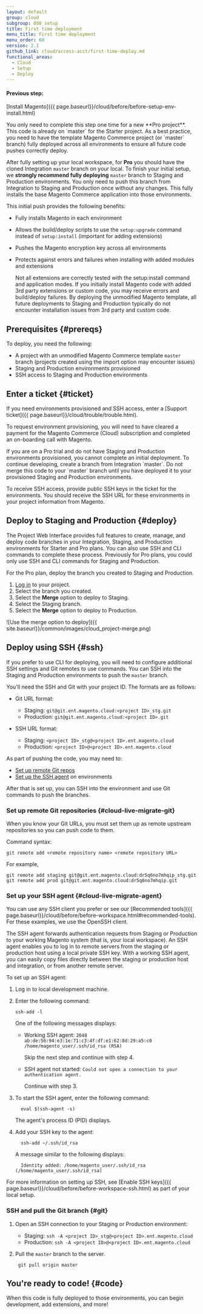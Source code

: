 ```yaml
---
layout: default
group: cloud
subgroup: 080_setup
title: First time deployment
menu_title: First time deployment
menu_order: 60
version: 2.1
github_link: cloud/access-acct/first-time-deploy.md
functional_areas:
  - Cloud
  - Setup
  - Deploy
---
```


#### Previous step:
[Install Magento]({{ page.baseurl}}/cloud/before/before-setup-env-install.html)

<div class="bs-callout bs-callout-info" id="info" markdown="1">
You only need to complete this step one time for a new **Pro project**. This code is already on `master` for the Starter project. As a best practice, you need to have the template Magento Commerce project (or `master` branch) fully deployed across all environments to ensure all future code pushes correctly deploy.
</div>

After fully setting up your local workspace, for **Pro** you should have the cloned Integration `master` branch on your local. To finish your initial setup, we **strongly recommend fully deploying** `master` branch to Staging and Production environments. You only need to push this branch from Integration to Staging and Production once without any changes. This fully installs the base Magento Commerce application into those environments.

This initial push provides the following benefits:

* Fully installs Magento in each environment
* Allows the build/deploy scripts to use the `setup:upgrade` command instead of `setup:install` (important for adding extensions)
* Pushes the Magento encryption key across all environments
* Protects against errors and failures when installing with added modules and extensions

  Not all extensions are correctly tested with the setup:install command and application modes. If you initially install Magento code with added 3rd party extensions or custom code, you may receive errors and build/deploy failures. By deploying the unmodified Magento template, all future deployments to Staging and Production typically do not encounter installation issues from 3rd party and custom code.

## Prerequisites {#prereqs}
To deploy, you need the following:

* A project with an unmodified Magento Commerce template `master` branch (projects created using the import option may encounter issues)
* Staging and Production environments provisioned
* SSH access to Staging and Production environments

## Enter a ticket {#ticket}
If you need environments provisioned and SSH access, enter a [Support ticket]({{ page.baseurl}}/cloud/trouble/trouble.html).

To request environment provisioning, you will need to have cleared a payment for the Magento Commerce (Cloud) subscription and completed an on-boarding call with Magento.

<div class="bs-callout bs-callout-info" id="info" markdown="1">
If you are on a Pro trial and do not have Staging and Production environments provisioned, you cannot complete an initial deployment. To continue developing, create a branch from Integration `master`. Do not merge this code to your `master` branch until you have deployed it to your provisioned Staging and Production environments.
</div>

To receive SSH access, provide public SSH keys in the ticket for the environments. You should receive the SSH URL for these environments in your project information from Magento.

## Deploy to Staging and Production {#deploy}
The Project Web Interface provides full features to create, manage, and deploy code branches in your Integration, Staging, and Production environments for Starter and Pro plans. You can also use SSH and CLI commands to complete these process. Previously for Pro plans, you could only use SSH and CLI commands for Staging and Production.

For the Pro plan, deploy the branch you created to Staging and Production.

1. [Log in](https://accounts.magento.cloud) to your project.
2. Select the branch you created.
3. Select the **Merge** option to deploy to Staging.
4. Select the Staging branch.
5. Select the **Merge** option to deploy to Production.

![Use the merge option to deploy]({{ site.baseurl}}/common/images/cloud_project-merge.png)

## Deploy using SSH {#ssh}
If you prefer to use CLI for deploying, you will need to configure additional SSH settings and Git remotes to use commands. You can SSH into the Staging and Production environments to push the `master` branch.

You'll need the SSH and Git with your project ID. The formats are as follows:

*	Git URL format:

	*	Staging: `git@git.ent.magento.cloud:<project ID>_stg.git`
	*	Production: `git@git.ent.magento.cloud:<project ID>.git`

*	SSH URL format:

	*	Staging: `<project ID>_stg@<project ID>.ent.magento.cloud`
	*	Production: `<project ID>@<project ID>.ent.magento.cloud`

As part of pushing the code, you may need to:

* [Set up remote Git repos](#cloud-live-migrate-git)
* [Set up the SSH agent](#cloud-live-migrate-agent) on environments

After that is set up, you can SSH into the environment and use Git commands to push the branches.

### Set up remote Git repositories {#cloud-live-migrate-git}
When you know your Git URLs, you must set them up as remote upstream repositories so you can push code to them.

Command syntax:

	git remote add <remote repository name> <remote repository URL>

For example,

	git remote add staging git@git.ent.magento.cloud:dr5q6no7mhqip_stg.git
	git remote add prod git@git.ent.magento.cloud:dr5q6no7mhqip.git

### Set up your SSH agent {#cloud-live-migrate-agent}
You can use any SSH client you prefer or see our [Recommended tools]({{ page.baseurl}}/cloud/before/before-workspace.html#recommended-tools). For these examples, we use the OpenSSH client.

The SSH agent forwards authentication requests from Staging or Production to your working Magento system (that is, your local workspace). An SSH agent enables you to log in to remote servers from the staging or production host using a local private SSH key. With a working SSH agent, you can easily copy files directly between the staging or production host and integration, or from another remote server.

To set up an SSH agent:

1.	Log in to local development machine.
2.	Enter the following command:

		ssh-add -l

	One of the following messages displays:

	*	Working SSH agent: `2048 ab:de:56:94:e3:1e:71:c3:4f:df:e1:62:8d:29:a5:c0 /home/magento_user/.ssh/id_rsa (RSA)`

		Skip the next step and continue with step 4.
	*	SSH agent not started: `Could not open a connection to your authentication agent.`

		Continue with step 3.

3.	To start the SSH agent, enter the following command:

		  eval $(ssh-agent -s)

	The agent's process ID (PID) displays.
4.	Add your SSH key to the agent:

		  ssh-add ~/.ssh/id_rsa

	A message similar to the following displays:

		  Identity added: /home/magento_user/.ssh/id_rsa (/home/magento_user/.ssh/id_rsa)

For more information on setting up SSH, see [Enable SSH keys]({{ page.baseurl}}/cloud/before/before-workspace-ssh.html) as part of your local setup.

### SSH and pull the Git branch {#git}

1. Open an SSH connection to your Staging or Production environment:

    * Staging: `ssh -A <project ID>_stg@<project ID>.ent.magento.cloud`
    * Production: `ssh -A <project ID>@<project ID>.ent.magento.cloud`
2. Pull the `master` branch to the server.

        git pull origin master

## You're ready to code! {#code}
When this code is fully deployed to those environments, you can begin development, add extensions, and more!
